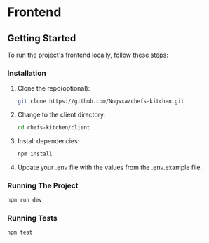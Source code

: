 # Frontend

## Getting Started

To run the project's frontend locally, follow these steps:

### Installation

1. Clone the repo(optional):

   ```bash
   git clone https://github.com/Nugwxa/chefs-kitchen.git
   ```

2. Change to the client directory:

   ```bash
   cd chefs-kitchen/client
   ```

3. Install dependencies:

   ```bash
   npm install
   ```

4. Update your .env file with the values from the .env.example file.

### Running The Project

```bash
npm run dev
```

### Running Tests

```bash
npm test
```
